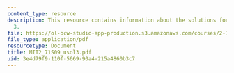 ```yaml
---
content_type: resource
description: This resource contains information about the solutions for problem set
  3.
file: https://ol-ocw-studio-app-production.s3.amazonaws.com/courses/2-71-optics-spring-2009/3e4d79f9110f566990a4215a4860b3c7_MIT2_71S09_usol3.pdf
file_type: application/pdf
resourcetype: Document
title: MIT2_71S09_usol3.pdf
uid: 3e4d79f9-110f-5669-90a4-215a4860b3c7
---
```


